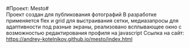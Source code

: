 #Проект: Mesto#  
Проект создан для публикования фотографий
В разработке применяется flex и grid для выстраивания сетки, медиазапросы для адаптивности под разные экраны, реализовано всплывающее окно с возможностью редактирования профиля на javascript
Ссылка на сайт: https://andrey-kotelnikov.github.io/mesto/index.html
